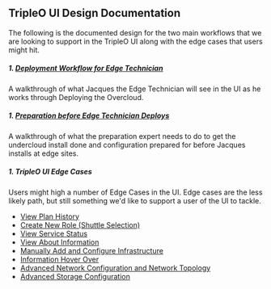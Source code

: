 ## TripleO UI Design Documentation

The following is the documented design for the two main workflows that we are looking to support in the TripleO UI along with the edge cases that users might hit.

##### 1. [Deployment Workflow for Edge Technician](https://lizsurette.github.io/openstack-design/tripleo-ui/1-deployment%20workflow%20for%20edge%20technician/1.deploymentbyjacques) </br>
A walkthrough of what Jacques the Edge Technician will see in the UI as he works through Deploying the Overcloud.

##### 1. [Preparation before Edge Technician Deploys](https://lizsurette.github.io/openstack-design/tripleo-ui/2-preparation%20before%20edge%20technician%20deploys/preparedeploymentbyexpert)</br>
A walkthrough of what the preparation expert needs to do to get the undercloud install done and configuration prepared for before Jacques installs at edge sites.

##### 1. TripleO UI Edge Cases </br>
Users might high a number of Edge Cases in the UI. Edge cases are the less likely path, but still something we'd like to support a user of the UI to tackle.

- [View Plan History](https://lizsurette.github.io/openstack-design/tripleo-ui/3-tripleo%20ui%20edge%20cases/1.viewplanhistory)
- [Create New Role (Shuttle Selection)](https://lizsurette.github.io/openstack-design/tripleo-ui/3-tripleo%20ui%20edge%20cases/2.createnewrole)
- [View Service Status](https://lizsurette.github.io/openstack-design/tripleo-ui/3-tripleo%20ui%20edge%20cases/3.viewservicestatus)
- [View About Information](https://lizsurette.github.io/openstack-design/tripleo-ui/3-tripleo%20ui%20edge%20cases/4.viewaboutinformation)
- [Manually Add and Configure Infrastructure](https://lizsurette.github.io/openstack-design/tripleo-ui/3-tripleo%20ui%20edge%20cases/5.manuallyaddandconfigureintrospectiondetails)
- [Information Hover Over](https://lizsurette.github.io/openstack-design/tripleo-ui/3-tripleo%20ui%20edge%20cases/6.informationhoverover)
- [Advanced Network Configuration and Network Topology](https://lizsurette.github.io/openstack-design/tripleo-ui/3-tripleo%20ui%20edge%20cases/7.advancednetworkconfigurationandtopology)
- [Advanced Storage Configuration](https://lizsurette.github.io/openstack-design/tripleo-ui/3-tripleo%20ui%20edge%20cases/8.advancedstorageconfiguration)
